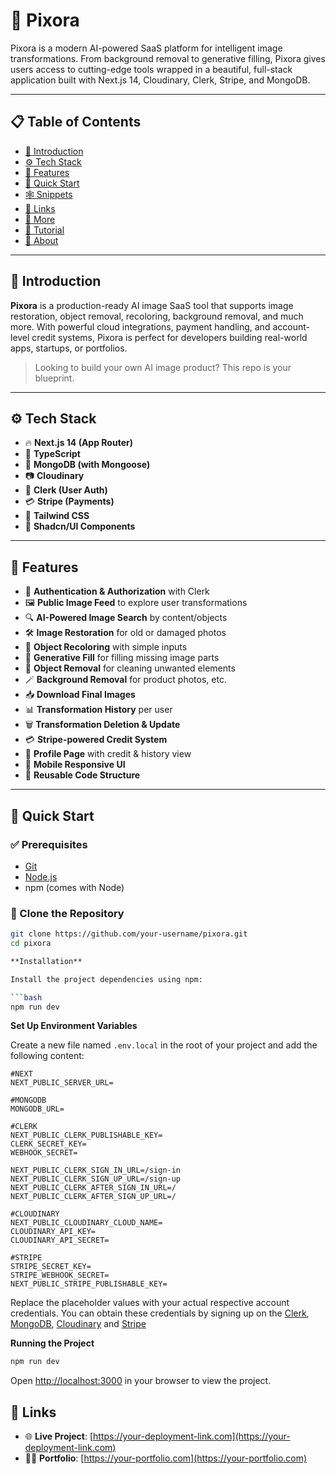# 📸 Pixora

Pixora is a modern AI-powered SaaS platform for intelligent image transformations. From background removal to generative filling, Pixora gives users access to cutting-edge tools wrapped in a beautiful, full-stack application built with Next.js 14, Cloudinary, Clerk, Stripe, and MongoDB.

---

## 📋 Table of Contents

- [🤖 Introduction](#-introduction)
- [⚙️ Tech Stack](#️-tech-stack)
- [🔋 Features](#-features)
- [🤸 Quick Start](#-quick-start)
- [🕸️ Snippets](#-snippets)
- [🔗 Links](#-links)
- [🚀 More](#-more)
- [📢 Tutorial](#-tutorial)
- [🧠 About](#-about)

---

## 🤖 Introduction

**Pixora** is a production-ready AI image SaaS tool that supports image restoration, object removal, recoloring, background removal, and much more. With powerful cloud integrations, payment handling, and account-level credit systems, Pixora is perfect for developers building real-world apps, startups, or portfolios.

> Looking to build your own AI image product? This repo is your blueprint.

---

## ⚙️ Tech Stack

- 🔥 **Next.js 14 (App Router)**
- 🧠 **TypeScript**
- 💽 **MongoDB (with Mongoose)**
- 📷 **Cloudinary**
- 🔐 **Clerk (User Auth)**
- 💳 **Stripe (Payments)**
- 🎨 **Tailwind CSS**
- 🧩 **Shadcn/UI Components**

---

## 🔋 Features

- 🔐 **Authentication & Authorization** with Clerk  
- 🖼️ **Public Image Feed** to explore user transformations  
- 🔍 **AI-Powered Image Search** by content/objects  
- 🛠️ **Image Restoration** for old or damaged photos  
- 🎨 **Object Recoloring** with simple inputs  
- 🧠 **Generative Fill** for filling missing image parts  
- 🧽 **Object Removal** for cleaning unwanted elements  
- 🪄 **Background Removal** for product photos, etc.  
- 📥 **Download Final Images**  
- 📊 **Transformation History** per user  
- 🗑️ **Transformation Deletion & Update**  
- 💳 **Stripe-powered Credit System**  
- 👤 **Profile Page** with credit & history view  
- 📱 **Mobile Responsive UI**  
- 🧱 **Reusable Code Structure**  

---

## 🤸 Quick Start

### ✅ Prerequisites

- [Git](https://git-scm.com/)  
- [Node.js](https://nodejs.org/)  
- npm (comes with Node)

### 🚀 Clone the Repository

```bash
git clone https://github.com/your-username/pixora.git
cd pixora

**Installation**

Install the project dependencies using npm:

```bash
npm run dev
```

**Set Up Environment Variables**

Create a new file named `.env.local` in the root of your project and add the following content:

```env
#NEXT
NEXT_PUBLIC_SERVER_URL=

#MONGODB
MONGODB_URL=

#CLERK
NEXT_PUBLIC_CLERK_PUBLISHABLE_KEY=
CLERK_SECRET_KEY=
WEBHOOK_SECRET=

NEXT_PUBLIC_CLERK_SIGN_IN_URL=/sign-in
NEXT_PUBLIC_CLERK_SIGN_UP_URL=/sign-up
NEXT_PUBLIC_CLERK_AFTER_SIGN_IN_URL=/
NEXT_PUBLIC_CLERK_AFTER_SIGN_UP_URL=/

#CLOUDINARY
NEXT_PUBLIC_CLOUDINARY_CLOUD_NAME=
CLOUDINARY_API_KEY=
CLOUDINARY_API_SECRET=

#STRIPE
STRIPE_SECRET_KEY=
STRIPE_WEBHOOK_SECRET=
NEXT_PUBLIC_STRIPE_PUBLISHABLE_KEY=
```

Replace the placeholder values with your actual respective account credentials. You can obtain these credentials by signing up on the [Clerk](https://clerk.com/), [MongoDB](https://www.mongodb.com/), [Cloudinary](https://cloudinary.com/) and [Stripe](https://stripe.com)

**Running the Project**

```bash
npm run dev
```

Open [http://localhost:3000](http://localhost:3000) in your browser to view the project.

## 🔗 Links
- 🌐 **Live Project**: [https://your-deployment-link.com](https://your-deployment-link.com)
- 👨‍💻 **Portfolio**: [https://your-portfolio.com](https://your-portfolio.com)
#
